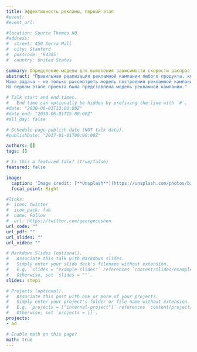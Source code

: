 ```yaml
---
title: Эффективность рекламы, первый этап
#event: 
#event_url: 

#location: Source Themes HQ
#address:
#  street: 450 Serra Mall
#  city: Stanford
#  postcode: '94305'
#  country: United States

summary: Определение модели для выявления зависимости скорости распрастранения рекламы
abstract: "Правильная реализация рекламной кампании любого продукта, который только что вышел на рынок, является важной задачей для каждого уважающего себя предпринимателя.
Наша задача - не только рассмотреть модель построения рекламной кампании, но и разработать такой алгоритм, который можно было бы использовать для расчета и анализа ситуаций с рекламной кампанией.
На первом этапе проекта была представлена модель рекламной кампании."

# Talk start and end times.
#   End time can optionally be hidden by prefixing the line with `#`.
#date: "2030-06-01T13:00:00Z"
#date_end: "2030-06-01T15:00:00Z"
#all_day: false

# Schedule page publish date (NOT talk date).
#publishDate: "2017-01-01T00:00:00Z"

authors: []
tags: []

# Is this a featured talk? (true/false)
featured: false

image:
  caption: 'Image credit: [**Unsplash**](https://unsplash.com/photos/bzdhc5b3Bxs)'
  focal_point: Right

#links:
#- icon: twitter
#  icon_pack: fab
#  name: Follow
#  url: https://twitter.com/georgecushen
url_code: ""
url_pdf: ""
url_slides: ""
url_video: ""

# Markdown Slides (optional).
#   Associate this talk with Markdown slides.
#   Simply enter your slide deck's filename without extension.
#   E.g. `slides = "example-slides"` references `content/slides/example-slides.md`.
#   Otherwise, set `slides = ""`.
slides: step1

# Projects (optional).
#   Associate this post with one or more of your projects.
#   Simply enter your project's folder or file name without extension.
#   E.g. `projects = ["internal-project"]` references `content/project/deep-learning/index.md`.
#   Otherwise, set `projects = []`.
projects:
- ad

# Enable math on this page?
math: true
---
```


